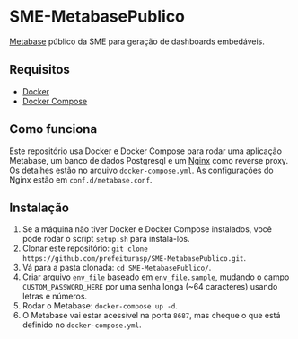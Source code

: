 # SME-MetabasePublico

[Metabase](https://metabase.com/) público da SME para geração de dashboards embedáveis.

## Requisitos

- [Docker](https://www.docker.com/)
- [Docker Compose](https://docs.docker.com/compose/)

## Como funciona

Este repositório usa Docker e Docker Compose para rodar uma aplicação Metabase, um banco de dados Postgresql e um [Nginx](https://www.nginx.com/) como reverse proxy. Os detalhes estão no arquivo `docker-compose.yml`. As configurações do Nginx estão em `conf.d/metabase.conf`.

## Instalação

1. Se a máquina não tiver Docker e Docker Compose instalados, você pode rodar o script `setup.sh` para instalá-los.
2. Clonar este repositório: `git clone https://github.com/prefeiturasp/SME-MetabasePublico.git`.
3. Vá para a pasta clonada: `cd SME-MetabasePublico/`.
4. Criar arquivo `env_file` baseado em `env_file.sample`, mudando o campo `CUSTOM_PASSWORD_HERE` por uma senha longa (~64 caracteres) usando letras e números.
5. Rodar o Metabase: `docker-compose up -d`.
6. O Metabase vai estar acessível na porta `8687`, mas cheque o que está definido no `docker-compose.yml`.
